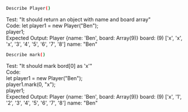 ```sh
Describe Player()
```
Test: "It should return an object with name and board array"\
Code: 
let player1 = new Player("Ben");\
player1;\
Expected Output: 
Player {name: 'Ben', board: Array(9)}
board: (9) ['x', 'x', 'x', '3', '4', '5', '6', '7', '8']
name: "Ben"

```sh
Describe mark()
```
Test: "It should mark bord[0] as 'x'"\
Code:\
let player1 = new Player("Ben");\
player1.mark(0, "x");\
player1;\
Expected Output: 
Player {name: 'Ben', board: Array(9)}
board: (9) ['x', '1', '2', '3', '4', '5', '6', '7', '8']
name: "Ben"


